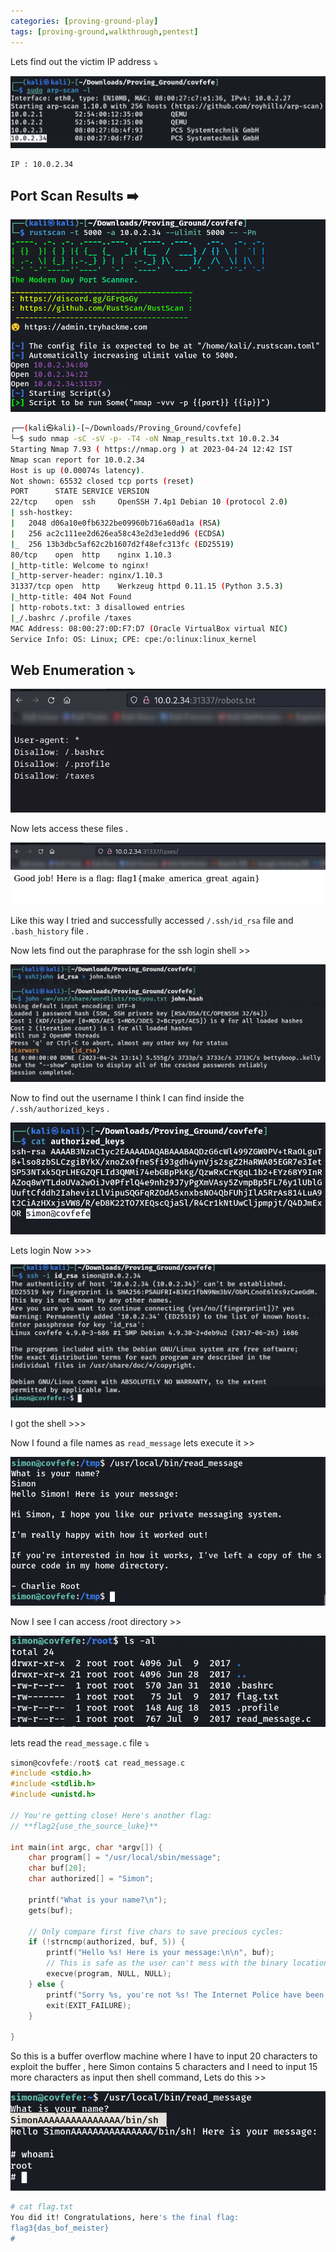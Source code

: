 ```yaml
---
categories: [proving-ground-play]
tags: [proving-ground,walkthrough,pentest]
---
```

Lets find out the victim IP address ⤵️

![Untitled](/Vulnhub-Files/img/Covfefe/Untitled.png)

```
IP : 10.0.2.34
```

## Port Scan Results ➡️

![Untitled](/Vulnhub-Files/img/Covfefe/Untitled%201.png)

```bash
┌──(kali㉿kali)-[~/Downloads/Proving_Ground/covfefe]
└─$ sudo nmap -sC -sV -p- -T4 -oN Nmap_results.txt 10.0.2.34
Starting Nmap 7.93 ( https://nmap.org ) at 2023-04-24 12:42 IST
Nmap scan report for 10.0.2.34
Host is up (0.00074s latency).
Not shown: 65532 closed tcp ports (reset)
PORT      STATE SERVICE VERSION
22/tcp    open  ssh     OpenSSH 7.4p1 Debian 10 (protocol 2.0)
| ssh-hostkey: 
|   2048 d06a10e0fb6322be09960b716a60ad1a (RSA)
|   256 ac2c111ee2d626ea58c43e2d3e1edd96 (ECDSA)
|_  256 13b3dbc5af62c2b1607d2f48efc313fc (ED25519)
80/tcp    open  http    nginx 1.10.3
|_http-title: Welcome to nginx!
|_http-server-header: nginx/1.10.3
31337/tcp open  http    Werkzeug httpd 0.11.15 (Python 3.5.3)
|_http-title: 404 Not Found
| http-robots.txt: 3 disallowed entries 
|_/.bashrc /.profile /taxes
MAC Address: 08:00:27:0D:F7:D7 (Oracle VirtualBox virtual NIC)
Service Info: OS: Linux; CPE: cpe:/o:linux:linux_kernel
```

## Web Enumeration ⤵️

![Untitled](/Vulnhub-Files/img/Covfefe/Untitled%202.png)

Now lets access these files .

![Untitled](/Vulnhub-Files/img/Covfefe/Untitled%203.png)

Like this way I tried and successfully accessed `/.ssh/id_rsa` file and `.bash_history` file .

Now lets find out the paraphrase for the ssh login shell >>

![Untitled](/Vulnhub-Files/img/Covfefe/Untitled%204.png)

Now to find out the username I think I can find inside the `/.ssh/authorized_keys` .

![Untitled](/Vulnhub-Files/img/Covfefe/Untitled%205.png)

Lets login Now >>>

![Untitled](/Vulnhub-Files/img/Covfefe/Untitled%206.png)

I got the shell >>>

Now I found a file names as `read_message` lets execute it >>

![Untitled](/Vulnhub-Files/img/Covfefe/Untitled%207.png)

Now I see I can access /root directory >>

![Untitled](/Vulnhub-Files/img/Covfefe/Untitled%208.png)

lets read the `read_message.c` file ⤵️

```c
simon@covfefe:/root$ cat read_message.c 
#include <stdio.h>
#include <stdlib.h>
#include <unistd.h>

// You're getting close! Here's another flag:
// **flag2{use_the_source_luke}**

int main(int argc, char *argv[]) {
    char program[] = "/usr/local/sbin/message";
    char buf[20];
    char authorized[] = "Simon";

    printf("What is your name?\n");
    gets(buf);

    // Only compare first five chars to save precious cycles:
    if (!strncmp(authorized, buf, 5)) {
        printf("Hello %s! Here is your message:\n\n", buf);
        // This is safe as the user can't mess with the binary location:
        execve(program, NULL, NULL);
    } else {
        printf("Sorry %s, you're not %s! The Internet Police have been informed of this violation.\n", buf, authorized);
        exit(EXIT_FAILURE);
    }

}
```

So this is a buffer overflow machine where I have to input 20 characters to exploit the buffer , here Simon contains 5 characters and I need to input 15 more characters as input  then shell command, Lets do this >>

![Untitled](/Vulnhub-Files/img/Covfefe/Untitled%209.png)

```bash
# cat flag.txt
You did it! Congratulations, here's the final flag:
flag3{das_bof_meister}
#
```